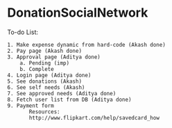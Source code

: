 # DonationSocialNetwork

To-do List:

	1. Make expense dynamic from hard-code (Akash done)
	2. Pay page (Akash done)
	3. Approval page (Aditya done)
		a. Pending (imp)
		b. Complete
	4. Login page (Aditya done)
	5. See donations (Akash)
	6. See self needs (Akash)
	7. See approved needs (Aditya done)
	8. Fetch user list from DB (Aditya done)
	9. Payment form
           Resources:
           http://www.flipkart.com/help/savedcard_how
